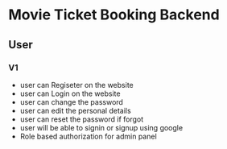 # Movie Ticket Booking Backend

## User

### V1
- user can Regiseter on the website
- user can Login on the website
- user can change the password
- user can edit the personal details
- user can reset the password if forgot
- user will be able to signin or signup using google
- Role based authorization for admin panel


